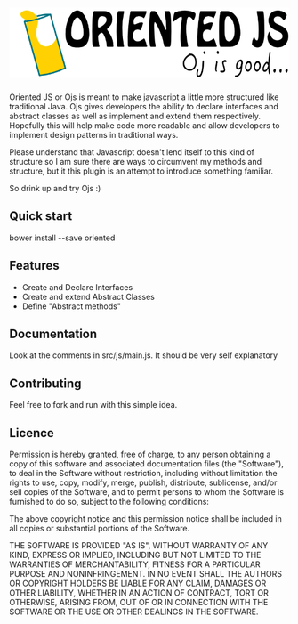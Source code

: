 # ![alt tag](/orientedjs_title.png)

Oriented JS or Ojs is meant to make javascript a little more structured like traditional Java.
Ojs gives developers the ability to declare interfaces and abstract classes as well as implement 
 and extend them respectively. Hopefully this will help make code more readable and allow developers to 
 implement design patterns in traditional ways. 
 
 Please understand that Javascript doesn't lend itself to this kind of structure so I am sure there are ways to 
 circumvent my methods and structure, but it this plugin is an attempt to introduce something familiar.
 
 So drink up and try Ojs :) 



## Quick start

bower install --save oriented


## Features

* Create and Declare Interfaces
* Create and extend Abstract Classes
* Define "Abstract methods"



## Documentation

Look at the comments in src/js/main.js. It should be very self explanatory


## Contributing
Feel free to fork and run with this simple idea.


## Licence
Permission is hereby granted, free of charge, to any person obtaining a copy
of this software and associated documentation files (the "Software"), to deal
in the Software without restriction, including without limitation the rights
to use, copy, modify, merge, publish, distribute, sublicense, and/or sell
copies of the Software, and to permit persons to whom the Software is
furnished to do so, subject to the following conditions:

The above copyright notice and this permission notice shall be included in
all copies or substantial portions of the Software.

THE SOFTWARE IS PROVIDED "AS IS", WITHOUT WARRANTY OF ANY KIND, EXPRESS OR
IMPLIED, INCLUDING BUT NOT LIMITED TO THE WARRANTIES OF MERCHANTABILITY,
FITNESS FOR A PARTICULAR PURPOSE AND NONINFRINGEMENT. IN NO EVENT SHALL THE
AUTHORS OR COPYRIGHT HOLDERS BE LIABLE FOR ANY CLAIM, DAMAGES OR OTHER
LIABILITY, WHETHER IN AN ACTION OF CONTRACT, TORT OR OTHERWISE, ARISING FROM,
OUT OF OR IN CONNECTION WITH THE SOFTWARE OR THE USE OR OTHER DEALINGS IN
THE SOFTWARE.
